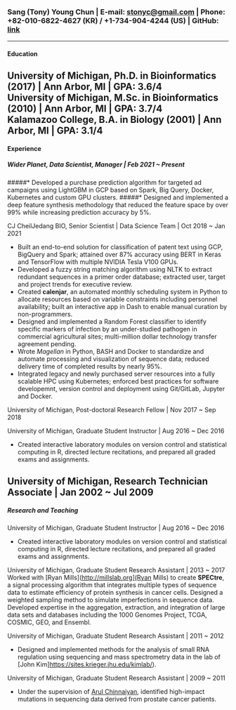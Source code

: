 ### Sang (Tony) Young Chun | E-mail: <stonyc@gmail.com> | Phone: +82-010-6822-4627 (KR) / +1-734-904-4244 (US) | GitHub: [link](https://github.com/stonyc)
---
#### **Education**
University of Michigan, Ph.D. in Bioinformatics (2017) | Ann Arbor, MI | GPA: 3.6/4<br>
University of Michigan, M.Sc. in Bioinformatics (2010) | Ann Arbor, MI | GPA: 3.7/4<br>
Kalamazoo College, B.A. in Biology (2001) | Ann Arbor, MI | GPA: 3.1/4<br>
---
#### Experience
##### Wider Planet, Data Scientist, Manager | Feb 2021 ~ Present
#####* Developed a purchase prediction algorithm for targeted ad campaigns using LightGBM in GCP based on Spark, Big Query, Docker, Kubernetes and custom GPU clusters.
#####* Designed and implemented a deep feature synthesis methodology that reduced the feature space by over 99% while increasing prediction accuracy by 5%.

CJ CheilJedang BIO, Senior Scientist | Data Science Team | Oct 2018 ~ Jan 2021
* Built an end-to-end solution for classification of patent text using GCP, BigQuery and Spark; attained over 87% accuracy using BERT in Keras and TensorFlow with multiple NVIDIA Tesla V100 GPUs.
* Developed a fuzzy string matching algorithm using NLTK to extract redundant sequences in a primer order database; extracted user, target and project trends for executive review.
* Created **calenjar**, an automated monthly scheduling system in Python to allocate resources based on variable constraints including personnel availability; built an interactive app in Dash to enable manual curation by non-programmers.
* Designed and implemented a Random Forest classifier to identify specific markers of infection by an under-studied pathogen in commercial agricultural sites; multi-million dollar technology transfer agreement pending.
* Wrote *Magellan* in Python, BASH and Docker to standardize and automate processing and visualization of sequence data; reduced delivery time of completed results by nearly 95%.
* Integrated legacy and newly purchased server resources into a fully scalable HPC using Kubernetes; enforced best practices for software developemnt, version control and deployment using Git/GitLab, Jupyter and Docker.

University of Michigan, Post-doctoral Research Fellow | Nov 2017 ~ Sep 2018

University of Michigan, Graduate Student Instructor | Aug 2016 ~ Dec 2016
* Created interactive laboratory modules on version control and statistical computing in R, directed lecture recitations, and prepared all graded exams and assignments.

University of Michigan, Research Technician Associate | Jan 2002 ~ Jul 2009
---
##### Research and Teaching
University of Michigan, Graduate Student Instructor | Aug 2016 ~ Dec 2016
* Created interactive laboratory modules on version control and statistical computing in R, directed lecture recitations, and prepared all graded exams and assignments.

University of Michigan, Graduate Student Research Assistant | 2013 ~ 2017
Worked with [Ryan Mills](http://millslab.org](Ryan Mills) to create **SPECtre**, a signal processing algorithm that integrates multiple types of sequence data to estimate efficiency of protein synthesis in cancer cells. Designed a weighted sampling method to simulate imperfections in sequence data. Developed expertise in the aggregation, extraction, and integration of large data sets and databases including the 1000 Genomes Project, TCGA, COSMIC, GEO, and Ensembl.

University of Michigan, Graduate Student Research Assistant | 2011 ~ 2012
* Designed and implemented methods for the analysis of small RNA regulation using sequencing and mass spectrometry data in the lab of [John Kim]https://sites.krieger.jhu.edu/kimlab/).

University of Michigan, Graduate Student Research Assistant | 2009 ~ 2011
* Under the supervision of [Arul Chinnaiyan](http://mctp.med.umich.edu/), identified high-impact mutations in sequencing data derived from prostate cancer patients.



